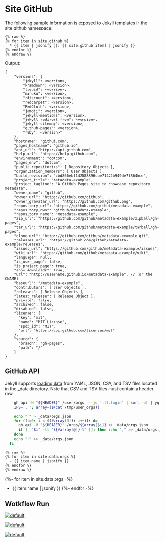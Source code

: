 # Site GitHub

The following sample information is exposed to Jekyll templates in the [site.github](https://github.com/jekyll/github-metadata/blob/main/docs/site.github.md#using-sitegithub) namespace:

```
{% raw %}
{% for item in site.github %}
  * {{ item | jsonify }}: {{ site.github[item] | jsonify }}
{% endfor %}
{% endraw %}
```

Output:
```
{
    "versions": {
        "jekyll": <version>,
        "kramdown": <version>,
        "liquid": <version>,
        "maruku": <version>,
        "rdiscount": <version>,
        "redcarpet": <version>,
        "RedCloth": <version>,
        "jemoji": <version>,
        "jekyll-mentions": <version>,
        "jekyll-redirect-from": <version>,
        "jekyll-sitemap": <version>,
        "github-pages": <version>,
        "ruby": <version>"
    },
    "hostname": "github.com",
    "pages_hostname": "github.io",
    "api_url": "https://api.github.com",
    "help_url": "https://help.github.com",
    "environment": "dotcom",
    "pages_env": "dotcom",
    "public_repositories": [ Repository Objects ],
    "organization_members": [ User Objects ],
    "build_revision": "cbd866ebf142088896cbe71422b949de7f864bce",
    "project_title": "metadata-example",
    "project_tagline": "A GitHub Pages site to showcase repository metadata",
    "owner_name": "github",
    "owner_url": "https://github.com/github",
    "owner_gravatar_url": "https://github.com/github.png",
    "repository_url": "https://github.com/github/metadata-example",
    "repository_nwo": "github/metadata-example",
    "repository_name": "metadata-example",
    "zip_url": "https://github.com/github/metadata-example/zipball/gh-pages",
    "tar_url": "https://github.com/github/metadata-example/tarball/gh-pages",
    "clone_url": "https://github.com/github/metadata-example.git",
    "releases_url": "https://github.com/github/metadata-example/releases",
    "issues_url": "https://github.com/github/metadata-example/issues",
    "wiki_url": "https://github.com/github/metadata-example/wiki",
    "language": null,
    "is_user_page": false,
    "is_project_page": true,
    "show_downloads": true,
    "url": "http://username.github.io/metadata-example", // (or the CNAME)
    "baseurl": "/metadata-example",
    "contributors": [ User Objects ],
    "releases": [ Release Objects ],
    "latest_release": [ Release Object ],
    "private": false,
    "archived": false,
    "disabled": false,
    "license": {
      "key": "mit",
      "name": "MIT License",
      "spdx_id": "MIT",
      "url": "https://api.github.com/licenses/mit"
    },
    "source": {
      "branch": "gh-pages",
      "path": "/"
    }
}
```

## GitHub API

Jekyll supports [loading data](https://jekyllrb.com/docs/datafiles/) from YAML, JSON, CSV, and TSV files located in the _data directory. Note that CSV and TSV files must contain a header row.

```bash
    gh api -H "${HEADER}" /user/orgs  --jq '.[].login' | sort -uf | yq eval -P | sed "s/ /, /g" > /tmp/user_orgs
    IFS=', '; array=($(cat /tmp/user_orgs))

    echo "[" > _data/orgs.json
    for ((i=0; i < ${#array[@]}; i++)); do
	  gh api -H "${HEADER}" /orgs/${array[$i]} >> _data/orgs.json
      if [[ "$i" -lt "${#array[@]}-1" ]]; then echo "," >> _data/orgs.json; fi
    done
    echo "]" >> _data/orgs.json
  fi
```

```liquid
{% raw %}
{% for item in site.data.orgs %}
  - {{ item.name | jsonify }}
{% endfor %}
{% endraw %}
```

{%- for item in site.data.orgs -%}
  - {{ item.name | jsonify }}
{%- endfor -%}

## Wotkflow Run

[![default](https://user-images.githubusercontent.com/8466209/201278178-6c8eb4c9-1a45-4583-b61e-b948d9431e95.png)](https://github.com/TheAlgorithms/Python/blob/master/.github/workflows/build.yml)

[![default](https://user-images.githubusercontent.com/8466209/201258756-7f1cc4e4-fc24-4061-8dbe-8610dd56a557.png)](https://gist.github.com/eq19/b541275ab7deda356feef32d600e44d8#file-gitignore-md)

[![default](https://user-images.githubusercontent.com/8466209/201274327-f0e777ad-7226-4b86-bb1e-c21290264492.png)](https://gist.github.com/eq19/6c89c3b0f109e0ead561a452720d1ebf#file-runner-md)

